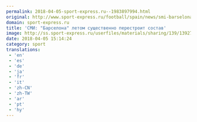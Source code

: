 ```yaml
---
permalink: 2018-04-05-sport-express.ru--1983897994.html
original: http://www.sport-express.ru/football/spain/news/smi-barselona-letom-suschestvenno-perestroit-sostav-1392752/
domain: sport-express.ru
title: 'СМИ: "Барселона" летом существенно перестроит состав'
image: http://ss.sport-express.ru/userfiles/materials/sharing/139/1392752.jpg
date: 2018-04-05 15:14:24
category: sport
translations: 
 - 'en'
 - 'es'
 - 'de'
 - 'ja'
 - 'fr'
 - 'it'
 - 'zh-CN'
 - 'zh-TW'
 - 'ar'
 - 'pt'
 - 'hy'
---
```



